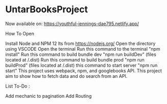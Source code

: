 # UntarBooksProject

Now available on: https://youthful-jennings-dae795.netlify.app/

How To Open

Install Node and NPM 12 lts from https://nodejs.org/
Open the directory using VSCODE
Open the terminal
Run this command to the terminal "npm install"
Run this command to build bundle dev "npm run buildDev" (files located at /.dist)
Run this command to build bundle prod "npm run buildProd" (files located at /.dist)
this command to start server "npm run start"
This project uses webpack, npm, and googlebooks API. This project aim to show how to fetch data and do search from an API.

List To-Do :

Add mechanic to pagination
Add Routing
